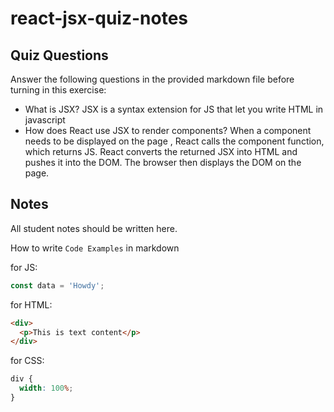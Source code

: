 # react-jsx-quiz-notes

## Quiz Questions

Answer the following questions in the provided markdown file before turning in this exercise:

- What is JSX?
  JSX is a syntax extension for JS that let you write HTML in javascript
- How does React use JSX to render components?
  When a component needs to be displayed on the page , React calls the component function, which returns JS. React converts the returned JSX into HTML and pushes it into the DOM. The browser then displays the DOM on the page.

## Notes

All student notes should be written here.

How to write `Code Examples` in markdown

for JS:

```javascript
const data = 'Howdy';
```

for HTML:

```html
<div>
  <p>This is text content</p>
</div>
```

for CSS:

```css
div {
  width: 100%;
}
```
